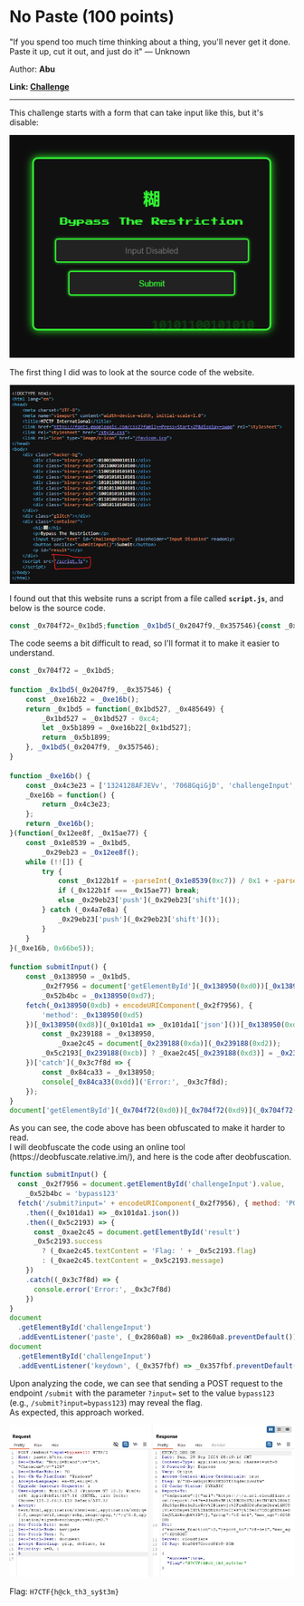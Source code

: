 <h1> No Paste (100 points)</h1>
<p> "If you spend too much time thinking about a thing, you'll never get it done. Paste it up, cut it out, and just do it" — Unknown</p>
<p> Author: <b>Abu</b></p>
<b>Link: <a href="https://paste.h7tex.com/"> Challenge </a></b>
<hr>
<p>This challenge starts with a form that can take input like this, but it's disable:</p>
<img src="./imgs/nopaste1.png">
<p> The first thing I did was to look at the source code of the website. </p>
<img src="./imgs/nopaste2.png">
<p>I found out that this website runs a script from a file called <b><code>script.js</code></b>, and below is the source code.</p>

```javascript
const _0x704f72=_0x1bd5;function _0x1bd5(_0x2047f9,_0x357546){const _0xe16b22=_0xe16b();return _0x1bd5=function(_0x1bd527,_0x485649){_0x1bd527=_0x1bd527-0xc4;let _0x5b1899=_0xe16b22[_0x1bd527];return _0x5b1899;},_0x1bd5(_0x2047f9,_0x357546);}function _0xe16b(){const _0x4c3e23=['1324128AFJEVv','7068GqiGjD','challengeInput','2125DmXkHA','result','textContent','value','POST','5588288xDHxaF','bypass123','then','addEventListener','getElementById','/submit?input=','Flag:\x20','error','1026jodAtA','393500Fwnrwo','paste','793504lbHmgC','32613VrGzuS','flag','801iQqFPw','success','keydown','965970xJmNwA'];_0xe16b=function(){return _0x4c3e23;};return _0xe16b();}(function(_0x12ee8f,_0x15ae77){const _0x1e8539=_0x1bd5,_0x29eb23=_0x12ee8f();while(!![]){try{const _0x122b1f=-parseInt(_0x1e8539(0xc7))/0x1+-parseInt(_0x1e8539(0xcd))/0x2+parseInt(_0x1e8539(0xce))/0x3+parseInt(_0x1e8539(0xcf))/0x4*(-parseInt(_0x1e8539(0xd1))/0x5)+parseInt(_0x1e8539(0xc4))/0x6*(-parseInt(_0x1e8539(0xc8))/0x7)+-parseInt(_0x1e8539(0xd6))/0x8+parseInt(_0x1e8539(0xca))/0x9*(parseInt(_0x1e8539(0xc5))/0xa);if(_0x122b1f===_0x15ae77)break;else _0x29eb23['push'](_0x29eb23['shift']());}catch(_0x4a7e8a){_0x29eb23['push'](_0x29eb23['shift']());}}}(_0xe16b,0x66be5));function submitInput(){const _0x138950=_0x1bd5,_0x2f7956=document['getElementById'](_0x138950(0xd0))[_0x138950(0xd4)],_0x52b4bc=_0x138950(0xd7);fetch(_0x138950(0xdb)+encodeURIComponent(_0x2f7956),{'method':_0x138950(0xd5)})[_0x138950(0xd8)](_0x101da1=>_0x101da1['json']())[_0x138950(0xd8)](_0x5c2193=>{const _0x239188=_0x138950,_0xae2c45=document[_0x239188(0xda)](_0x239188(0xd2));_0x5c2193[_0x239188(0xcb)]?_0xae2c45[_0x239188(0xd3)]=_0x239188(0xdc)+_0x5c2193[_0x239188(0xc9)]:_0xae2c45[_0x239188(0xd3)]=_0x5c2193['message'];})['catch'](_0x3c7f8d=>{const _0x84ca33=_0x138950;console[_0x84ca33(0xdd)]('Error:',_0x3c7f8d);});}document['getElementById'](_0x704f72(0xd0))[_0x704f72(0xd9)](_0x704f72(0xc6),_0x2860a8=>_0x2860a8['preventDefault']()),document[_0x704f72(0xda)](_0x704f72(0xd0))[_0x704f72(0xd9)](_0x704f72(0xcc),_0x357fbf=>_0x357fbf['preventDefault']());
```
<p>The code seems a bit difficult to read, so I'll format it to make it easier to understand. </p>

```javascript
const _0x704f72 = _0x1bd5;

function _0x1bd5(_0x2047f9, _0x357546) {
    const _0xe16b22 = _0xe16b();
    return _0x1bd5 = function(_0x1bd527, _0x485649) {
        _0x1bd527 = _0x1bd527 - 0xc4;
        let _0x5b1899 = _0xe16b22[_0x1bd527];
        return _0x5b1899;
    }, _0x1bd5(_0x2047f9, _0x357546);
}

function _0xe16b() {
    const _0x4c3e23 = ['1324128AFJEVv', '7068GqiGjD', 'challengeInput', '2125DmXkHA', 'result', 'textContent', 'value', 'POST', '5588288xDHxaF', 'bypass123', 'then', 'addEventListener', 'getElementById', '/submit?input=', 'Flag:\x20', 'error', '1026jodAtA', '393500Fwnrwo', 'paste', '793504lbHmgC', '32613VrGzuS', 'flag', '801iQqFPw', 'success', 'keydown', '965970xJmNwA'];
    _0xe16b = function() {
        return _0x4c3e23;
    };
    return _0xe16b();
}(function(_0x12ee8f, _0x15ae77) {
    const _0x1e8539 = _0x1bd5,
        _0x29eb23 = _0x12ee8f();
    while (!![]) {
        try {
            const _0x122b1f = -parseInt(_0x1e8539(0xc7)) / 0x1 + -parseInt(_0x1e8539(0xcd)) / 0x2 + parseInt(_0x1e8539(0xce)) / 0x3 + parseInt(_0x1e8539(0xcf)) / 0x4 * (-parseInt(_0x1e8539(0xd1)) / 0x5) + parseInt(_0x1e8539(0xc4)) / 0x6 * (-parseInt(_0x1e8539(0xc8)) / 0x7) + -parseInt(_0x1e8539(0xd6)) / 0x8 + parseInt(_0x1e8539(0xca)) / 0x9 * (parseInt(_0x1e8539(0xc5)) / 0xa);
            if (_0x122b1f === _0x15ae77) break;
            else _0x29eb23['push'](_0x29eb23['shift']());
        } catch (_0x4a7e8a) {
            _0x29eb23['push'](_0x29eb23['shift']());
        }
    }
}(_0xe16b, 0x66be5));

function submitInput() {
    const _0x138950 = _0x1bd5,
        _0x2f7956 = document['getElementById'](_0x138950(0xd0))[_0x138950(0xd4)],
        _0x52b4bc = _0x138950(0xd7);
    fetch(_0x138950(0xdb) + encodeURIComponent(_0x2f7956), {
        'method': _0x138950(0xd5)
    })[_0x138950(0xd8)](_0x101da1 => _0x101da1['json']())[_0x138950(0xd8)](_0x5c2193 => {
        const _0x239188 = _0x138950,
            _0xae2c45 = document[_0x239188(0xda)](_0x239188(0xd2));
        _0x5c2193[_0x239188(0xcb)] ? _0xae2c45[_0x239188(0xd3)] = _0x239188(0xdc) + _0x5c2193[_0x239188(0xc9)] : _0xae2c45[_0x239188(0xd3)] = _0x5c2193['message'];
    })['catch'](_0x3c7f8d => {
        const _0x84ca33 = _0x138950;
        console[_0x84ca33(0xdd)]('Error:', _0x3c7f8d);
    });
}
document['getElementById'](_0x704f72(0xd0))[_0x704f72(0xd9)](_0x704f72(0xc6), _0x2860a8 => _0x2860a8['preventDefault']()), document[_0x704f72(0xda)](_0x704f72(0xd0))[_0x704f72(0xd9)](_0x704f72(0xcc), _0x357fbf => _0x357fbf['preventDefault']());
```
<p>As you can see, the code above has been obfuscated to make it harder to read.<br> I will deobfuscate the code using an online tool (https://deobfuscate.relative.im/), and here is the code after deobfuscation.</p>

```javascript
function submitInput() {
  const _0x2f7956 = document.getElementById('challengeInput').value,
    _0x52b4bc = 'bypass123'
  fetch('/submit?input=' + encodeURIComponent(_0x2f7956), { method: 'POST' })
    .then((_0x101da1) => _0x101da1.json())
    .then((_0x5c2193) => {
      const _0xae2c45 = document.getElementById('result')
      _0x5c2193.success
        ? (_0xae2c45.textContent = 'Flag: ' + _0x5c2193.flag)
        : (_0xae2c45.textContent = _0x5c2193.message)
    })
    .catch((_0x3c7f8d) => {
      console.error('Error:', _0x3c7f8d)
    })
}
document
  .getElementById('challengeInput')
  .addEventListener('paste', (_0x2860a8) => _0x2860a8.preventDefault())
document
  .getElementById('challengeInput')
  .addEventListener('keydown', (_0x357fbf) => _0x357fbf.preventDefault())

```
<p>Upon analyzing the code, we can see that sending a POST request to the endpoint <code>/submit</code> with the parameter <code>?input=</code> set to the value <code>bypass123</code> (e.g., <code>/submit?input=bypass123</code>) may reveal the flag.<br> As expected, this approach worked.</p>
<img src="./imgs/nopaste3.png">

Flag: <code>H7CTF{h@ck_th3_sy$t3m}</code>
